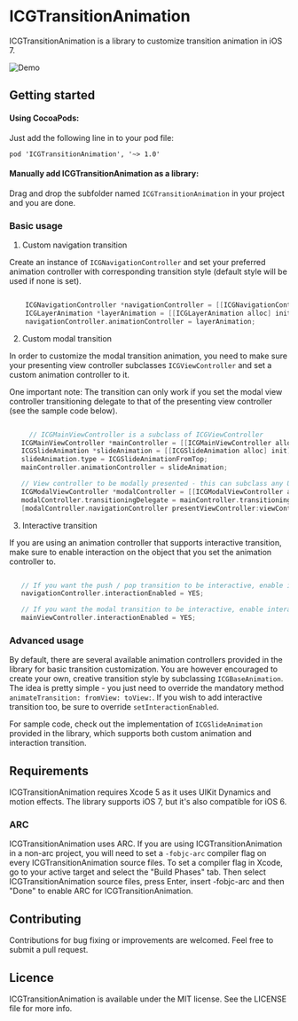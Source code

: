 ICGTransitionAnimation
======================

ICGTransitionAnimation is a library to customize transition animation in iOS 7.

![Demo](https://raw.githubusercontent.com/itsmeichigo/ICGTransitionAnimation/master/Demo.gif)

## Getting started

#### Using CocoaPods:
  Just add the following line in to your pod file:
  
	pod 'ICGTransitionAnimation', '~> 1.0'

#### Manually add ICGTransitionAnimation as a library:
  Drag and drop the subfolder named `ICGTransitionAnimation` in your project and you are done.

### Basic usage

 1. Custom navigation transition

 Create an instance of `ICGNavigationController` and set your preferred animation controller with corresponding transition style (default style will be used if none is set).

 ```Objective-C

	 ICGNavigationController *navigationController = [[ICGNavigationController alloc] initWithRootViewController:viewController];
	 ICGLayerAnimation *layerAnimation = [[ICGLayerAnimation alloc] initWithType:ICGLayerAnimationCover];
	 navigationController.animationController = layerAnimation;
 ```

 2. Custom modal transition

 In order to customize the modal transition animation, you need to make sure your presenting view controller subclasses `ICGViewController` and set a custom animation controller to it.

 One important note: The transition can only work if you set the modal view controller transitioning delegate to that of the presenting view controller (see the sample code below).

 ```Objective-C

	  // ICGMainViewController is a subclass of ICGViewController
    ICGMainViewController *mainController = [[ICGMainViewController alloc] initWithNibName:@"ICGFirstViewController" bundle:nil];
    ICGSlideAnimation *slideAnimation = [[ICGSlideAnimation alloc] init];
    slideAnimation.type = ICGSlideAnimationFromTop;
    mainController.animationController = slideAnimation;

    // View controller to be modally presented - this can subclass any UIViewController subclass.
    ICGModalViewController *modalController = [[ICGModalViewController alloc] initWithNibName:@"ICGModalViewController" bundle:nil];
    modalController.transitioningDelegate = mainController.transitioningDelegate; // this is important for the transition to work
    [modalController.navigationController presentViewController:viewController animated:YES completion:nil];

 ```
 3. Interactive transition

 If you are using an animation controller that supports interactive transition, make sure to enable interaction on the object that you set the animation controller to.

 ```Objective-C

    // If you want the push / pop transition to be interactive, enable interaction on your ICGNavigationController instance
    navigationController.interactionEnabled = YES;

    // If you want the modal transition to be interactive, enable interaction on the presenting view controller
    mainViewController.interactionEnabled = YES;
 ```


### Advanced usage

By default, there are several available animation controllers provided in the library for basic transition customization. You are however encouraged to create your own, creative transition style by subclassing `ICGBaseAnimation`. The idea is pretty simple - you just need to override the mandatory method `animateTransition: fromView: toView:`. If you wish to add interactive transition too, be sure to override `setInteractionEnabled`.

For sample code, check out the implementation of `ICGSlideAnimation` provided in the library, which supports both custom animation and interaction transition.

## Requirements

ICGTransitionAnimation requires Xcode 5 as it uses UIKit Dynamics and motion effects. The library
supports iOS 7, but it's also compatible for iOS 6.

### ARC

ICGTransitionAnimation uses ARC. If you are using ICGTransitionAnimation in a non-arc project, you
will need to set a `-fobjc-arc` compiler flag on every ICGTransitionAnimation source files. To set a
compiler flag in Xcode, go to your active target and select the "Build Phases" tab. Then select
ICGTransitionAnimation source files, press Enter, insert -fobjc-arc and then "Done" to enable ARC
for ICGTransitionAnimation.

## Contributing

Contributions for bug fixing or improvements are welcomed. Feel free to submit a pull request.

## Licence

ICGTransitionAnimation is available under the MIT license. See the LICENSE file for more info.
